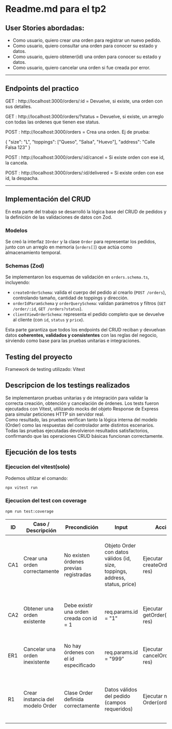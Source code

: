 # Readme.md para el tp2

## User Stories abordadas:
- Como usuario, quiero crear una orden para registrar un nuevo pedido.
- Como usuario, quiero consultar una orden para conocer su estado y datos.
- Como usuario, quiero obtener(id) una orden para conocer su estado y datos.
- Como usuario, quiero cancelar una orden si fue creada por error.

---

## Endpoints del practico

GET : http://localhost:3000/orders/:id = Devuelve, si existe, una orden con sus detalles.

GET : http://localhost:3000/orders/?status = Devuelve, si existe, un arreglo con todas las ordenes que tienen ese status.

POST : http://localhost:3000/orders = Crea una orden. Ej de prueba: 

{
"size": "L",
"toppings": ["Queso", "Salsa", "Huevo"],
"address": "Calle Falsa 123"
}

POST : http://localhost:3000/orders/:id/cancel = Si existe orden con ese id, la cancela.

POST : http://localhost:3000/orders/:id/delivered = Si existe orden con ese id, la despacha.

---
## Implementación del CRUD

En esta parte del trabajo se desarrolló la lógica base del CRUD de pedidos y la definición de las validaciones de datos con Zod.  

### Modelos
Se creó la interfaz `IOrder` y la clase `Order` para representar los pedidos, junto con un arreglo en memoria (`orders[]`) que actúa como almacenamiento temporal.

### Schemas (Zod)
Se implementaron los esquemas de validación en `orders.schema.ts`, incluyendo:
- `createOrderSchema`: valida el cuerpo del pedido al crearlo (`POST /orders`), controlando tamaño, cantidad de toppings y dirección.  
- `orderIdParamSchema` y `orderQuerySchema`: validan parámetros y filtros (`GET /order/:id`, `GET /orders?status`).  
- `clientViewOrderSchema`: representa el pedido completo que se devuelve al cliente (con `id`, `status` y `price`).

Esta parte garantiza que todos los endpoints del CRUD reciban y devuelvan datos **coherentes, validados y consistentes** con las reglas del negocio, sirviendo como base para las pruebas unitarias e integraciones.


## Testing del proyecto
Framework de testing utilizado: Vitest

## Descripcion de los testings realizados
Se implementaron pruebas unitarias y de integración para validar la correcta creación, obtención y cancelación de órdenes. Los tests fueron ejecutados con Vitest, utilizando mocks del objeto Response de Express para simular peticiones HTTP sin servidor real.     
Como resultado, las pruebas verifican tanto la lógica interna del modelo (Order) como las respuestas del controlador ante distintos escenarios. Todas las pruebas ejecutadas devolvieron resultados satisfactorios, confirmando que las operaciones CRUD básicas funcionan correctamente.

## Ejecución de los tests
### Ejecucion del vitest(solo)

Podemos ultilzar el comando:
```Bash
npx vitest run
```

### Ejecucion del test con coverage
```Bash
npm run test:coverage
```

| ID  | Caso / Descripción                 | Precondición                               | Input                                                                                     | Acción                           | Resultado esperado                                                                                | Test                       |
| --- | ---------------------------------- | ------------------------------------------ | ----------------------------------------------------------------------------------------- | -------------------------------- | ------------------------------------------------------------------------------------------------- | -------------------------- |
| CA1 | Crear una orden correctamente      | No existen órdenes previas registradas     | Objeto Order con datos válidos (id, size, toppings, address, status, price) | Ejecutar createOrder(req, res) | La orden se agrega a la lista orders, responde con código 201 y JSON con los datos ingresados | order.controller.test.ts |
| CA2 | Obtener una orden existente        | Debe existir una orden creada con id = 1 | req.params.id = "1"                                                                     | Ejecutar getOrder(req, res)    | Devuelve código 200 y JSON con los datos de la orden solicitada                                 | order.controller.test.ts |
| ER1 | Cancelar una orden inexistente     | No hay órdenes con el id especificado    | req.params.id = "999"                                                                   | Ejecutar cancelOrder(req, res) | Devuelve error 404 con mensaje “Order not found”                                                | order.controller.test.ts |
| R1  | Crear instancia del modelo Order | Clase Order definida correctamente       | Datos válidos del pedido (campos requeridos)                                              | Ejecutar new Order(orderData)  | Se crea una instancia con las propiedades correctas y tipo esperado                               | order.model.test.ts      |
